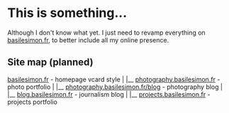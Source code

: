 # This is something...

Although I don't know what yet. 
I just need to revamp everything on [basilesimon.fr](http://basilesimon.fr), to better include all my online presence. 

## Site map (planned)

[basilesimon.fr](basilesimon.fr) - homepage vcard style
|
|__ [photography.basilesimon.fr](photography.basilesimon.fr) - photo portfolio
|	|__ [photography.basilesimon.fr/blog](photography.basilesimon.fr/blog) - photography blog
|
|__ [blog.basilesimon.fr](blog.basilesimon.fr) - journalism blog
|
|__ [projects.basilesimon.fr](projects.basilesimon.fr) - projects portfolio